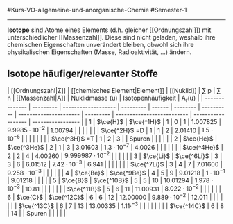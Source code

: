 #Kurs-VO-allgemeine-und-anorganische-Chemie  #Semester-1

---

**Isotope** sind Atome eines Elements (d.h. gleicher [[Ordnungszahl]]) mit unterschiedlicher [[Massenzahl]]. Diese sind nicht geladen, weshalb  ihre chemischen Eigenschaften unverändert bleiben, obwohl sich ihre physikalischen Eigenschaften (Masse, Radioaktivität, …) ändern.

## Isotope häufiger/relevanter Stoffe

| [[Ordnungszahl\|Z]]       | [[chemisches Element\|Element]] | [[Nuklid]] | $\sum$ p   | $\sum$ n               | [[Massenzahl\|A]]         | Nuklidmasse ($\mathrm{u}$) | Isotopenhäufigkeit | $\mathrm{A_r(u)}$ |
| -------------- | --------- | ------------------- | --------- | ------ | -------- | ---------- | ---------------------- | --------- | -------------------------- | ------------------ | ----------------- |
| 1              | $\ce{H}$  | $\ce{^1H}$          | $1$       | $0$    | $1$      | $1.007825$ | $9.9985\cdot10^{-2}$   | $1.00794$ |                            |                    |                   |
|                |           | $\ce{^2H}$ =D       | $1$       | $1$    | $2$      | $2.01410$  | $1.5\cdot10^{-5}$      |           |                            |                    |                   |
|                |           | $\ce{^3H}$ =T       | $1$       | $2$    | $3$      |            | Spuren                 |           |                            |                    |                   |
| 2              | $\ce{He}$ | $\ce{^3He}$         | $2$       | $1$    | $3$      | $3.01603$  | $1.3\cdot10^{-7}$      | $4.0026$  |                            |                    |                   |
|                |           | $\ce{^4He}$         | $2$       | $2$    | $4$      | $4.00260$  | $9.999987\cdot10^{-2}$ |           |                            |                    |                   |
| 3              | $\ce{Li}$ | $\ce{^6Li}$         | $3$       | $3$    | $6$      | $6.01512$  | $7.42\cdot10^{-3}$     | $6.941$   |                            |                    |                   |
|                |           | $\ce{^7Li}$         | $3$       | $4$    | $7$      | $7.01600$  | $9.258\cdot10^{-3}$    |           |                            |                    |                   |
| 4              | $\ce{Be}$ | $\ce{^9Be}$         | $4$       | $5$    | $9$      | $9.01218$  | $1\cdot10^{-1}$        | $9.01218$ |                            |                    |                   |
| 5              | $\ce{B}$  | $\ce{^10B}$         | $5$       | $5$    | $10$     | $10.01294$ | $1.978\cdot10^{-3}$    | $10.81$   |                            |                    |                   |
|                |           | $\ce{^11B}$         | $5$       | $6$    | $11$     | $11.00931$ | $8.022\cdot10^{-2}$    |           |                            |                    |                   |
| 6              | $\ce{C}$  | $\ce{^12C}$         | $6$       | $6$    | $12$     | $12.00000$ | $9.889\cdot10^{-2}$    | $12.011$  |                            |                    |                   |
|                |           | $\ce{^13C}$         | $6$       | $7$    | $13$     | $13.00335$ | $1.11\cdot^{-3}$       |           |                            |                    |                   |
|                |           | $\ce{^14C}$         | $6$       | $8$    | $14$     |            | Spuren                 |           |                            |                    |                   |